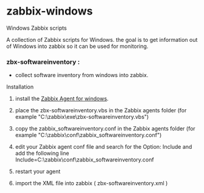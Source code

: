 # zabbix-windows
Windows Zabbix scripts

A collection of Zabbix scripts for Windows.
the goal is to get information out of Windows into zabbix so it can be used for monitoring.


### zbx-softwareinventory :
- collect software inventory from windows into zabbix.











Installation
1. install the [Zabbix Agent for windows](https://www.zabbix.com/documentation/2.0/manual/appendix/install/windows_agent).
2. place the zbx-softwareinventory.vbs in the Zabbix agents folder (for example "C:\zabbix\exe\zbx-softwareinventory.vbs")
3. copy the zabbix_softwareinventory.conf in the Zabbix agents folder (for example "C:\zabbix\conf\zabbix_softwareinventory.conf")
4. edit your Zabbix agent conf file and search for the Option: Include
  and add the following line
  Include=C:\zabbix\conf\zabbix_softwareinventory.conf
  
5. restart your agent
6. import the XML file into zabbix ( zbx-softwareinventory.xml )

